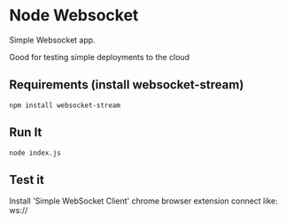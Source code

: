 # Node Websocket

Simple Websocket app.

Good for testing simple deployments to the cloud

## Requirements (install websocket-stream)
```
npm install websocket-stream
```

## Run It

`node index.js`

## Test it

Install 'Simple WebSocket Client' chrome browser extension
connect like: ws://<IP>
